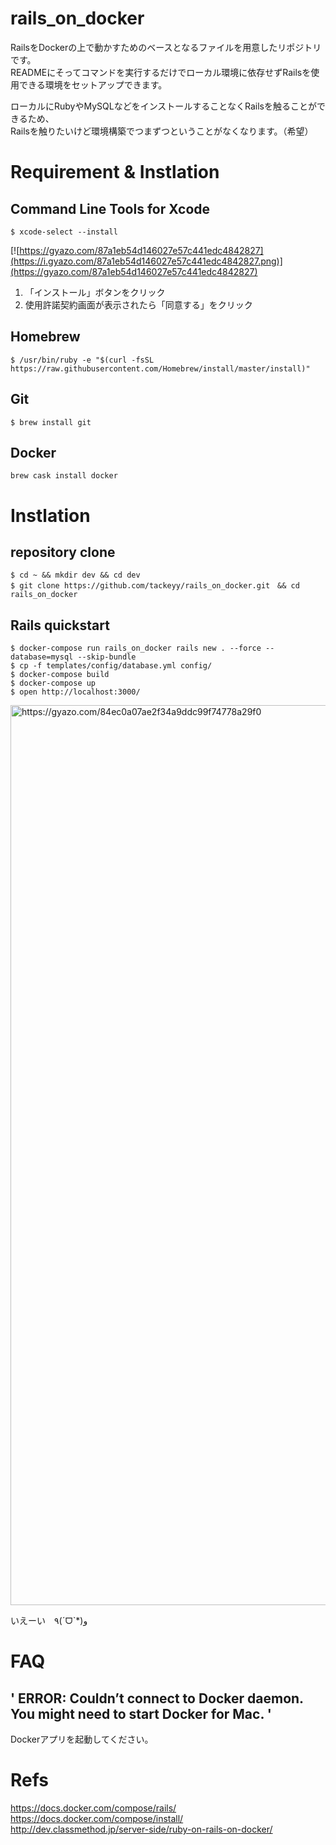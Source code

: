 # rails_on_docker

RailsをDockerの上で動かすためのベースとなるファイルを用意したリポジトリです。    　   
READMEにそってコマンドを実行するだけでローカル環境に依存せずRailsを使用できる環境をセットアップできます。

ローカルにRubyやMySQLなどをインストールすることなくRailsを触ることができるため、　　    
Railsを触りたいけど環境構築でつまずつということがなくなります。（希望）

# Requirement & Instlation

## Command Line Tools for Xcode

` $ xcode-select --install `

[![https://gyazo.com/87a1eb54d146027e57c441edc4842827](https://i.gyazo.com/87a1eb54d146027e57c441edc4842827.png)](https://gyazo.com/87a1eb54d146027e57c441edc4842827)

1. 「インストール」ボタンをクリック
1. 使用許諾契約画面が表示されたら「同意する」をクリック

## Homebrew

` $ /usr/bin/ruby -e "$(curl -fsSL https://raw.githubusercontent.com/Homebrew/install/master/install)" `

## Git

` $ brew install git `

## Docker

` brew cask install docker `

# Instlation

## repository clone

```
$ cd ~ && mkdir dev && cd dev
$ git clone https://github.com/tackeyy/rails_on_docker.git　&& cd rails_on_docker
```

## Rails quickstart

```
$ docker-compose run rails_on_docker rails new . --force --database=mysql --skip-bundle
$ cp -f templates/config/database.yml config/
$ docker-compose build
$ docker-compose up
$ open http://localhost:3000/
```

<a href="https://gyazo.com/84ec0a07ae2f34a9ddc99f74778a29f0"><img src="https://i.gyazo.com/84ec0a07ae2f34a9ddc99f74778a29f0.png" alt="https://gyazo.com/84ec0a07ae2f34a9ddc99f74778a29f0" width="1440"/></a>

いえーい　٩(ˊᗜˋ*)و

# FAQ

## ' ERROR: Couldn’t connect to Docker daemon. You might need to start Docker for Mac. '

Dockerアプリを起動してください。

# Refs

https://docs.docker.com/compose/rails/  
https://docs.docker.com/compose/install/  
http://dev.classmethod.jp/server-side/ruby-on-rails-on-docker/
